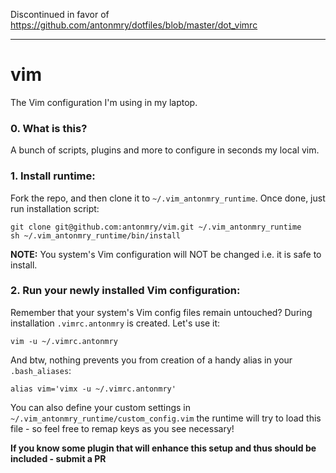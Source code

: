 Discontinued in favor of https://github.com/antonmry/dotfiles/blob/master/dot_vimrc

-----------------------------------

# vim

The Vim configuration I'm using in my laptop.

### 0. What is this?

A bunch of scripts, plugins and more to configure in seconds my local vim.

### 1. Install runtime:

Fork the repo, and then clone it to `~/.vim_antonmry_runtime`. Once done, just run installation script:

    git clone git@github.com:antonmry/vim.git ~/.vim_antonmry_runtime
    sh ~/.vim_antonmry_runtime/bin/install

**NOTE:** You system's Vim configuration will NOT be changed i.e. it is safe to install.

### 2. Run your newly installed Vim configuration:

Remember that your system's Vim config files remain untouched? During installation `.vimrc.antonmry` is created. Let's use it:

    vim -u ~/.vimrc.antonmry

And btw, nothing prevents you from creation of a handy alias in your `.bash_aliases`:

    alias vim='vimx -u ~/.vimrc.antonmry'


You can also define your custom settings in `~/.vim_antonmry_runtime/custom_config.vim` the runtime will try to load this file - so feel free to remap keys as you see necessary!

**If you know some plugin that will enhance this setup and thus should be included - submit a PR**
